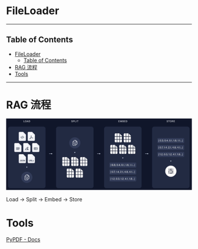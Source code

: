 # FileLoader

---

## Table of Contents

- [FileLoader](#fileloader)
  - [Table of Contents](#table-of-contents)
- [RAG 流程](#rag-流程)
- [Tools](#tools)

---

# RAG 流程

![](Pics/rag025.png)

Load -> Split -> Embed -> Store


# Tools

[PyPDF - Docs](https://pypdf.readthedocs.io/en/stable/index.html)





